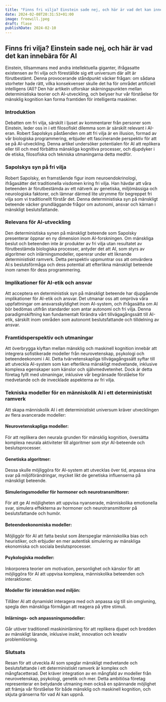 ```yaml
---
title: "Finns fri vilja? Einstein sade nej, och här är vad det kan innebära för AI"
date: 2024-02-08T20:31:53+01:00
image: freewill.jpeg
draft: flase
publishDate: 2024-02-10
---
```

## Finns fri vilja? Einstein sade nej, och här är vad det kan innebära för AI

Einstein, tillsammans med andra intellektuella giganter, ifrågasatte existensen av fri vilja och föreställde sig ett universum där allt är förutbestämt. Denna provocerande ståndpunkt väcker frågan: om sådana storheter hade rätt, vilka konsekvenser skulle det ha för området artificiell intelligens (AI)? Den här artikeln utforskar skärningspunkten mellan deterministiska teorier och AI-utveckling, och belyser hur vår förståelse för mänsklig kognition kan forma framtiden för intelligenta maskiner.

### Introduktion

Debatten om fri vilja, särskilt i ljuset av kommentarer från personer som Einstein, leder oss in i ett filosofiskt dilemma som är särskilt relevant i AI-eran. Robert Sapolskys påståenden om att fri vilja är en illusion, formad av vår biologiska programmering, erbjuder ett fascinerande perspektiv för att se på AI-utveckling. Denna artikel undersöker potentialen för AI att replikera eller till och med förbättra mänskliga kognitiva processer, och djupdyker i de etiska, filosofiska och tekniska utmaningarna detta medför.

### Sapolskys syn på fri vilja

Robert Sapolsky, en framstående figur inom neuroendokrinologi, ifrågasätter det traditionella visdomen kring fri vilja. Han hävdar att våra beteenden är förutbestämda av ett nätverk av genetiska, miljömässiga och neurologiska faktorer, och lämnar därmed lite utrymme för begreppet fri vilja som vi traditionellt förstår det. Denna deterministiska syn på mänskligt beteende väcker grundläggande frågor om autonomi, ansvar och kärnan i mänskligt beslutsfattande.

### Relevans för AI-utveckling

Den deterministiska synen på mänskligt beteende som Sapolsky presenterar öppnar en ny dimension inom AI-forskningen. Om mänskliga beslut och beteenden inte är produkter av fri vilja utan resultatet av förutbestämda biologiska processer, antyder det att AI, som styrs av algoritmer och inlärningsmodeller, opererar under ett liknande deterministiskt ramverk. Detta perspektiv uppmuntrar oss att omvärdera AI:s beslutsförmåga och dess potential att efterlikna mänskligt beteende inom ramen för dess programmering.

### Implikationer för AI-etik och ansvar

Att acceptera en deterministisk syn på mänskligt beteende har djupgående implikationer för AI-etik och ansvar. Det utmanar oss att ompröva våra uppfattningar om ansvarsskyldighet inom AI-system, och ifrågasätta om AI bör bedömas utifrån standarder som antar autonomi och fri vilja. Denna paradigmskiftning kan fundamentalt förändra vårt tillvägagångssätt till AI-etik, särskilt inom områden som autonomt beslutsfattande och tilldelning av ansvar.

### Framtidsperspektiv och utmaningar

Att överbrygga klyftan mellan mänsklig och maskinell kognition innebär att integrera sofistikerade modeller från neurovetenskap, psykologi och beteendeekonomi i AI. Detta tvärvetenskapliga tillvägagångssätt syftar till att utveckla AI-system som kan efterlikna mänskligt medvetande, inklusive komplexa egenskaper som känslor och självmedvetenhet. Dock är detta företag fyllt med utmaningar, inklusive vår begränsade förståelse för medvetande och de invecklade aspekterna av fri vilja.

### Tekniska modeller för en människolik AI i ett deterministiskt ramverk

Att skapa människolik AI i ett deterministiskt universum kräver utvecklingen av flera avancerade modeller:

#### Neurovetenskapliga modeller:
För att replikera den neurala grunden för mänsklig kognition, översätta komplexa neurala aktiviteter till algoritmer som styr AI-beteende och beslutsprocesser.

#### Genetiska algoritmer:
Dessa skulle möjliggöra för AI-system att utvecklas över tid, anpassa sina svar på miljöförändringar, mycket likt de genetiska influenserna på mänskligt beteende.

#### Simuleringsmodeller för hormoner och neurotransmittorer:
För att ge AI möjligheten att uppvisa nyanserade, människolika emotionella svar, simulera effekterna av hormoner och neurotransmittorer på beslutsfattande och humör.

#### Beteendeekonomiska modeller:
Möjliggör för AI att fatta beslut som återspeglar människolika bias och heuristiker, och erbjuder en mer autentisk simulering av mänskliga ekonomiska och sociala beslutsprocesser.

#### Psykologiska modeller:
Inkorporera teorier om motivation, personlighet och känslor för att möjliggöra för AI att uppvisa komplexa, människolika beteenden och interaktioner.

#### Modeller för interaktion med miljön:
Tillåter AI att dynamiskt interagera med och anpassa sig till sin omgivning, spegla den mänskliga förmågan att reagera på yttre stimuli.

#### Inlärnings- och anpassningsmodeller:
Går utöver traditionell maskininlärning för att replikera djupet och bredden av mänskligt lärande, inklusive insikt, innovation och kreativ problemlösning.

### Slutsats

Resan för att utveckla AI som speglar mänskligt medvetande och beslutsfattande i ett deterministiskt ramverk är komplex och mångfacetterad. Det kräver integration av en mångfald av modeller från neurovetenskap, psykologi, genetik och mer. Detta ambitiösa företag representerar en betydande utmaning men också en spännande möjlighet att främja vår förståelse för både mänsklig och maskinell kognition, och skjuta gränserna för vad AI kan uppnå.

